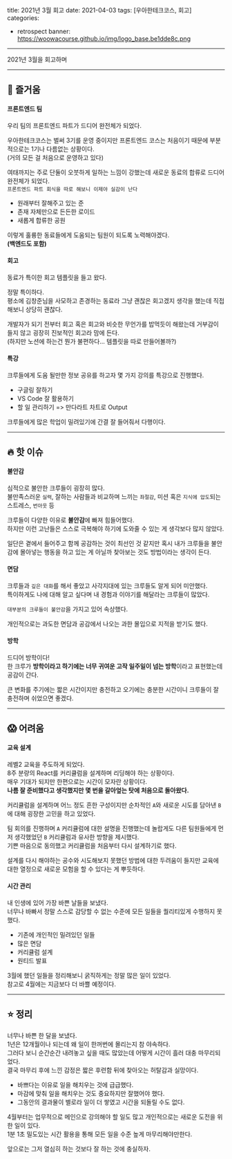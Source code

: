 title: 2021년 3월 회고
date: 2021-04-03
tags: [우아한테크코스, 회고]
categories:
- retrospect
banner: https://woowacourse.github.io/img/logo_base.be1dde8c.png

---

2021년 3월을 회고하며

<!-- more -->

---

## 🤩 즐거움

#### 프론트엔드 팀

우리 팀의 프론트엔드 파트가 드디어 완전체가 되었다.

우아한테크코스는 벌써 3기를 운영 중이지만 프론트엔드 코스는 처음이기 때문에 부분적으로는 1기나 다름없는 상황이다.  
(거의 모든 걸 처음으로 운영하고 있다)

여태까지는 주로 단둘이 오붓하게 일하는 느낌이 강했는데 새로운 동료의 합류로 드디어 완전체가 되었다.  
`프론트엔드 파트 회식을 따로 해보니 이제야 실감이 난다`

- 원래부터 잘해주고 있는 준
- 존재 자체만으로 든든한 로이드
- 새롭게 합류한 공원

이렇게 훌륭한 동료들에게 도움되는 팀원이 되도록 노력해야겠다.  
**(백엔드도 포함)**

#### 회고

동료가 특이한 회고 템플릿을 들고 왔다.

정말 특이하다.  
평소에 김창준님을 사모하고 존경하는 동료라 그냥 괜찮은 회고겠지 생각을 했는데 직접 해보니 상당히 괜찮다.

개발자가 되기 전부터 회고 혹은 회고와 비슷한 무언가를 밥먹듯이 해왔는데 거부감이 들지 않고 굉장히 진보적인 회고라 맘에 든다.  
(하지만 노션에 하는건 뭔가 불편하다... 템플릿을 따로 만들어볼까?)

#### 특강

크루들에게 도움 될만한 정보 공유를 하고자 몇 가지 강의를 특강으로 진행했다.

- 구글링 잘하기
- VS Code 잘 활용하기
- 할 일 관리하기 => 만다라트 차트로 Output

크루들에게 많은 학업이 밀려있기에 간결 잘 들어줘서 다행이다.

---

## 🔥 핫 이슈

#### 불안감

심적으로 불안한 크루들이 굉장히 많다.  
불만족스러운 `실력`, 잘하는 사람들과 비교하며 느끼는 `좌절감`, 미션 혹은 `지식에 압도`되는 스트레스, `번아웃` 등

크루들이 다양한 이유로 **불안감**에 빠져 힘들어했다.  
하지만 이런 고난들은 스스로 극복해야 하기에 도와줄 수 있는 게 생각보다 많지 않았다.

일단은 곁에서 들어주고 함께 공감하는 것이 최선인 것 같지만
혹시 내가 크루들을 불안감에 몰아넣는 행동을 하고 있는 게 아닐까 찾아보는 것도 방법이라는 생각이 든다.

#### 면담

크루들과 `깊은 대화`를 해서 좋았고 사각지대에 있는 크루들도 알게 되어 미안했다.  
특이하게도 나에 대해 알고 싶다며 내 경험과 이야기를 해달라는 크루들이 많았다.

`대부분의 크루들이 불안감`을 가지고 있어 속상했다.

개인적으로는 과도한 면담과 공감에서 나오는 과한 몰입으로 지적을 받기도 했다.

#### 방학

드디어 방학이다!  
한 크루가 **방학이라고 하기에는 너무 귀여운 고작 일주일이 넘는 방학**이라고 표현했는데 공감이 간다.

큰 변화를 주기에는 짧은 시간이지만 충전하고 오기에는 충분한 시간이니 크루들이 잘 충전하며 쉬었으면 좋겠다.

---

## 😱 어려움

#### 교육 설계

레벨2 교육을 주도하게 되었다.  
8주 분량의 React를 커리큘럼을 설계하며 리딩해야 하는 상황이다.  
매우 기대가 되지만 한편으로는 시간이 모자란 상황이다.  
**나름 잘 준비했다고 생각했지만 몇 번을 갈아엎는 탓에 처음으로 돌아왔다.**

커리큘럼을 설계하며 어느 정도 흔한 구성이지만 순차적인 `A`와 새로운 시도를 담아낸 `B`에 대해 굉장한 고민을 하고 있었다.

팀 회의를 진행하며 `A` 커리큘럼에 대한 설명을 진행했는데 놀랍게도 다른 팀원들에게 먼저 생각했었던 `B` 커리큘럼과 유사한 방향을 제시했다.  
기쁜 마음으로 동의했고 커리큘럼을 처음부터 다시 설계하기로 했다.

설계를 다시 해야하는 공수와 시도해보지 못했던 방법에 대한 두려움이 들지만 교육에 대한 열정으로 새로운 모험을 할 수 있다는 게 뿌듯하다.

#### 시간 관리

내 인생에 있어 가장 바쁜 날들을 보냈다.  
너무나 바빠서 정말 스스로 감당할 수 없는 수준에 모든 일들을 퀄리티있게 수행하지 못했다.

- 기존에 개인적인 밀려있던 일들
- 많은 면담
- 커리큘럼 설계
- 원티드 발표

3월에 했던 일들을 정리해보니 굵직하게는 정말 많은 일이 있었다.  
참고로 4월에는 지금보다 더 바쁠 예정이다.

---

## ⭐️ 정리

너무나 바쁜 한 달을 보냈다.  
1년은 12개월이나 되는데 왜 일이 한꺼번에 몰리는지 참 야속하다.  
그러다 보니 순간순간 내려놓고 싶을 때도 많았는데 어떻게 시간이 흘러 대충 마무리되었다.  
결국 마무리 후에 느낀 감정은 짧은 후련함 뒤에 찾아오는 허탈감과 실망이다.

- 바쁘다는 이유로 일을 해치우는 것에 급급했다.
- 마감에 맞춰 일을 해치우는 것도 중요하지만 잘했어야 했다.
- 그동안의 결과물이 별로라 일이 더 쌓였고 시간을 되돌릴 수도 없다.

4월부터는 업무적으로 메인으로 강의해야 할 일도 많고 개인적으로는 새로운 도전을 위한 일이 있다.  
1분 1초 밀도있는 시간 활용을 통해 모든 일을 수준 높게 마무리해야만한다.

앞으로는 그저 열심히 하는 것보다 잘 하는 것에 충실하자.
